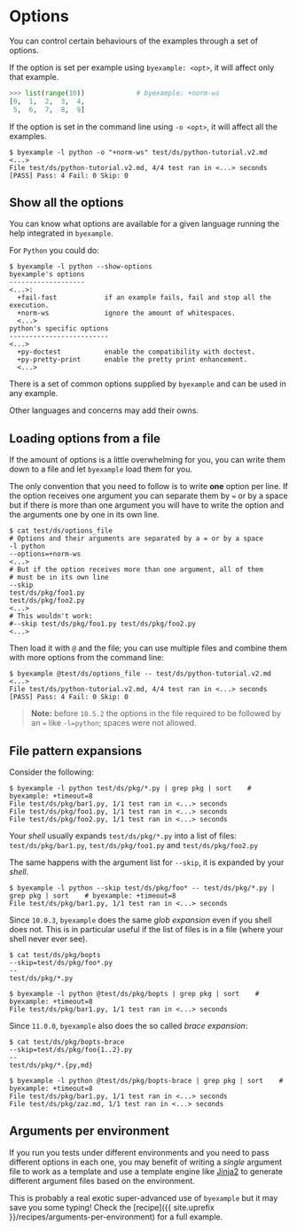 <!--
Check that we have byexample installed first
$ hash byexample                                    # byexample: +fail-fast

$ alias byexample=byexample\ --pretty\ none

--
-->

# Options

You can control certain behaviours of the examples through a set of
options.

If the option is set per example using ``byexample: <opt>``, it will affect only
that example.

```python
>>> list(range(10))             # byexample: +norm-ws
[0,  1,  2,  3,  4,
 5,  6,  7,  8,  9]
```

If the option is set in the command line using ``-o <opt>``, it will affect all
the examples.

```shell
$ byexample -l python -o "+norm-ws" test/ds/python-tutorial.v2.md
<...>
File test/ds/python-tutorial.v2.md, 4/4 test ran in <...> seconds
[PASS] Pass: 4 Fail: 0 Skip: 0
```

## Show all the options

You can know what options are available for a given language running the help
integrated in ``byexample``.

For ``Python`` you could do:

```shell
$ byexample -l python --show-options
byexample's options
-------------------
<...>:
  +fail-fast            if an example fails, fail and stop all the execution.
  +norm-ws              ignore the amount of whitespaces.
  <...>
python's specific options
-------------------------
<...>
  +py-doctest           enable the compatibility with doctest.
  +py-pretty-print      enable the pretty print enhancement.
  <...>
```

There is a set of common options supplied by ``byexample`` and can be
used in any example.

Other languages and concerns may add their owns.

## Loading options from a file

If the amount of options is a little overwhelming for you, you can
write them down to a file and let ``byexample`` load them for you.

The only convention that you need to follow is to write **one** option
per line. If the option receives one argument you can separate them by
`=` or by a space but if there is more than one argument you will have
to write the option and the arguments one by one in its own line.

```shell
$ cat test/ds/options_file
# Options and their arguments are separated by a = or by a space
-l python
--options=+norm-ws
<...>
# But if the option receives more than one argument, all of them
# must be in its own line
--skip
test/ds/pkg/foo1.py
test/ds/pkg/foo2.py
<...>
# This wouldn't work:
#--skip test/ds/pkg/foo1.py test/ds/pkg/foo2.py
<...>
```

Then load it with ``@`` and the file; you can use multiple files
and combine them with more options from the command line:

```shell
$ byexample @test/ds/options_file -- test/ds/python-tutorial.v2.md
<...>
File test/ds/python-tutorial.v2.md, 4/4 test ran in <...> seconds
[PASS] Pass: 4 Fail: 0 Skip: 0
```

> **Note:** before `10.5.2` the options in the file required to be followed by an
> `=` like `-l=python`; spaces were not allowed.

## File pattern expansions

Consider the following:

```shell
$ byexample -l python test/ds/pkg/*.py | grep pkg | sort    # byexample: +timeout=8
File test/ds/pkg/bar1.py, 1/1 test ran in <...> seconds
File test/ds/pkg/foo1.py, 1/1 test ran in <...> seconds
File test/ds/pkg/foo2.py, 1/1 test ran in <...> seconds
```

Your *shell* usually expands `test/ds/pkg/*.py` into a list of files:
`test/ds/pkg/bar1.py`, `test/ds/pkg/foo1.py` and `test/ds/pkg/foo2.py`

The same happens with the argument list for `--skip`, it is expanded by
your *shell*.

```shell
$ byexample -l python --skip test/ds/pkg/foo* -- test/ds/pkg/*.py | grep pkg | sort    # byexample: +timeout=8
File test/ds/pkg/bar1.py, 1/1 test ran in <...> seconds
```

Since `10.0.3`, `byexample` does the same *glob expansion* even if you shell does not.
This is in particular useful if the list of files is in a file (where your shell
never ever see).

```shell
$ cat test/ds/pkg/bopts
--skip=test/ds/pkg/foo*.py
--
test/ds/pkg/*.py

$ byexample -l python @test/ds/pkg/bopts | grep pkg | sort    # byexample: +timeout=8
File test/ds/pkg/bar1.py, 1/1 test ran in <...> seconds
```

Since `11.0.0`, `byexample` also does the so called *brace expansion*:

```shell
$ cat test/ds/pkg/bopts-brace
--skip=test/ds/pkg/foo{1..2}.py
--
test/ds/pkg/*.{py,md}

$ byexample -l python @test/ds/pkg/bopts-brace | grep pkg | sort    # byexample: +timeout=8
File test/ds/pkg/bar1.py, 1/1 test ran in <...> seconds
File test/ds/pkg/zaz.md, 1/1 test ran in <...> seconds
```

## Arguments per environment

If you run you tests under different environments and you need to pass
different options in each one, you may benefit of writing a *single*
argument file to work as a template and use a template engine like
[Jinja2](https://jinja.palletsprojects.com/en/3.1.x/) to generate
different argument files based on the environment.

This is probably a real exotic super-advanced use of `byexample` but
it may save you some typing! Check the
[recipe]({{ site.uprefix }}/recipes/arguments-per-environment)
for a full example.


<!--

Extra test checking that options in a file with multiple spaces are
interpreted correctly now that we support separate the flag from its
value with a space (before an '=' was always required)

So the following lines are equivalent
    -skip=foo bar
    -skip foo bar

$ cat test/ds/pkg/bopts2
<...>skip
test/ds/pkg/foo1.py
test/ds/pkg/foo2.py
<...>

More extra tests to ensure that no file is missing

$ byexample -l python @test/ds/pkg/bopts2 | grep pkg | wc -l    # byexample: +timeout=8
1

$ cat test/ds/pkg/bopts3
<...>skip=test/ds/pkg/foo1.py test/ds/pkg/foo2.py
<...>

$ byexample -l python @test/ds/pkg/bopts2 | grep pkg | wc -l    # byexample: +timeout=8
1

$ byexample -l python @test/ds/pkg/bopts | grep pkg | wc -l     # byexample: +timeout=8
1

$ byexample -l python @test/ds/pkg/bopts-brace | grep pkg | wc -l  # byexample: +timeout=8
2

-->
